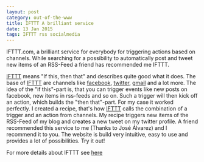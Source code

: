 ```yaml
---
layout: post
category: out-of-the-www
title: IFTTT A brilliant service
date: 13 Jan 2015
tags: IFTTT rss socialmedia
---
```


IFTTT.com, a brilliant service for everybody for triggering actions based on channels. While searching for a possibility to automatically post and tweet new items of an RSS-Feed a friend has recommended me IFTTT.


[IFTTT](https://ifttt.com) means "If this, then that" and describes quite good what it does. The base of [IFTTT](https://ifttt.com) are channels like [facebook](http://www.facebook.com), [twitter](http://www.twitter.com), [gmail](http://www.gmail.com) and a lot more. The idea of the "if this"-part is, that you can trigger events like new posts on facebook, new items in rss-feeds and so on. Such a trigger will then kick off an action, which builds the "then that"-part.
For my case it worked perfectly. I created a recipe, that's how [IFTTT](https://ifttt.com) calls the combination of a trigger and an action from channels. My recipe triggers new items of the RSS-Feed of my blog and creates a new tweet on my twitter profile.
A friend recommended this service to me (Thanks to José Álvarez) and I recommend it to you. The website is build very intuitive, easy to use and provides a lot of possibilities. Try it out!

For more details about IFTTT see [here](https://ifttt.com/wtf)
